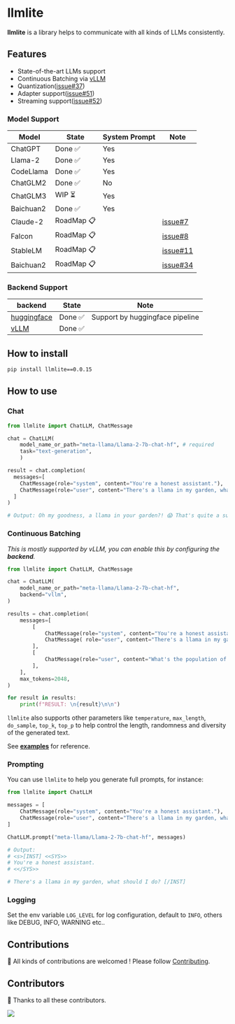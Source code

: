 # llmlite

**llmlite** is a library helps to communicate with all kinds of LLMs consistently.

## Features

- State-of-the-art LLMs support
- Continuous Batching via [vLLM](https://github.com/vllm-project/vllm)
- Quantization([issue#37](https://github.com/InftyAI/llmlite/issues/37))
- Adapter support([issue#51](https://github.com/InftyAI/llmlite/issues/51))
- Streaming support([issue#52](https://github.com/InftyAI/llmlite/issues/52))

### Model Support

| Model | State | System Prompt | Note |
| ---- | ---- | ---- | ---- |
| ChatGPT | Done ✅ | Yes | |
| Llama-2 | Done ✅ | Yes | |
| CodeLlama | Done ✅ | Yes | |
| ChatGLM2 | Done ✅ | No | |
| ChatGLM3 | WIP ⏳ | Yes | |
| Baichuan2 | Done ✅ | Yes | |
| Claude-2 | RoadMap 📋 | | [issue#7](https://github.com/InftyAI/ChatLLM/issues/7)
| Falcon | RoadMap 📋 | | [issue#8](https://github.com/InftyAI/ChatLLM/issues/8)
| StableLM | RoadMap 📋 | | [issue#11](https://github.com/InftyAI/ChatLLM/issues/11) |
| Baichuan2 | RoadMap 📋 | | [issue#34](https://github.com/InftyAI/llmlite/issues/34)

### Backend Support

| backend | State | Note |
| ---- | ---- | ---- |
| [huggingface](https://github.com/huggingface) | Done ✅ | Support by huggingface pipeline |
| [vLLM](https://github.com/vllm-project/vllm) | Done ✅ | |

## How to install

```cmd
pip install llmlite==0.0.15
```

## How to use

### Chat

```python
from llmlite import ChatLLM, ChatMessage

chat = ChatLLM(
    model_name_or_path="meta-llama/Llama-2-7b-chat-hf", # required
    task="text-generation",
    )

result = chat.completion(
  messages=[
    ChatMessage(role="system", content="You're a honest assistant."),
    ChatMessage(role="user", content="There's a llama in my garden, what should I do?"),
  ]
)

# Output: Oh my goodness, a llama in your garden?! 😱 That's quite a surprise! 😅 As an honest assistant, I must inform you that llamas are not typically known for their gardening skills, so it's possible that the llama in your garden may have wandered there accidentally or is seeking shelter. 🐮 ...

```

### Continuous Batching

_This is mostly supported by vLLM, you can enable this by configuring the **backend**._

```python
from llmlite import ChatLLM, ChatMessage

chat = ChatLLM(
    model_name_or_path="meta-llama/Llama-2-7b-chat-hf",
    backend="vllm",
)

results = chat.completion(
    messages=[
        [
            ChatMessage(role="system", content="You're a honest assistant."),
            ChatMessage( role="user", content="There's a llama in my garden, what should I do?"),
        ],
        [
            ChatMessage(role="user", content="What's the population of the world?"),
        ],
    ],
    max_tokens=2048,
)

for result in results:
    print(f"RESULT: \n{result}\n\n")
```

`llmlite` also supports other parameters like `temperature`, `max_length`, `do_sample`, `top_k`, `top_p` to help control the length, randomness and diversity of the generated text.

See **[examples](./examples/)** for reference.

### Prompting

You can use `llmlite` to help you generate full prompts, for instance:

```python
from llmlite import ChatLLM

messages = [
    ChatMessage(role="system", content="You're a honest assistant."),
    ChatMessage(role="user", content="There's a llama in my garden, what should I do?"),
]

ChatLLM.prompt("meta-llama/Llama-2-7b-chat-hf", messages)

# Output:
# <s>[INST] <<SYS>>
# You're a honest assistant.
# <</SYS>>

# There's a llama in my garden, what should I do? [/INST]
```

### Logging

Set the env variable `LOG_LEVEL` for log configuration, default to `INFO`, others like DEBUG, INFO, WARNING etc..

## Contributions

🚀 All kinds of contributions are welcomed ! Please follow [Contributing](/CONTRIBUTING.md).

## Contributors

🎉 Thanks to all these contributors.

<a href="https://github.com/InftyAI/ChatLLM/graphs/contributors">
  <img src="https://contrib.rocks/image?repo=InftyAI/ChatLLM" />
</a>
